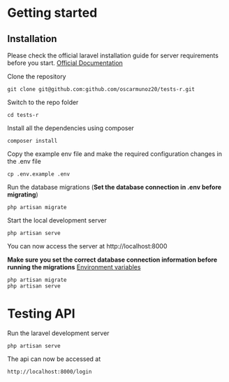# Getting started

## Installation

Please check the official laravel installation guide for server requirements before you start. [Official Documentation](https://laravel.com/docs/5.4/installation#installation)


Clone the repository

    git clone git@github.com:github.com/oscarmunoz20/tests-r.git

Switch to the repo folder

    cd tests-r

Install all the dependencies using composer

    composer install

Copy the example env file and make the required configuration changes in the .env file

    cp .env.example .env

Run the database migrations (**Set the database connection in .env before migrating**)

    php artisan migrate

Start the local development server

    php artisan serve

You can now access the server at http://localhost:8000

   
**Make sure you set the correct database connection information before running the migrations** [Environment variables](#environment-variables)

    php artisan migrate
    php artisan serve

# Testing API

Run the laravel development server

    php artisan serve

The api can now be accessed at
        
    http://localhost:8000/login
    
   
